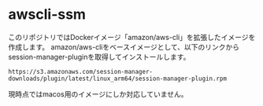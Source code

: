 # awscli-ssm
このリポジトリではDockerイメージ「amazon/aws-cli」を拡張したイメージを作成します。
amazon/aws-cliをベースイメージとして、以下のリンクからsession-manager-pluginを取得してインストールします。
```
https://s3.amazonaws.com/session-manager-downloads/plugin/latest/linux_arm64/session-manager-plugin.rpm
```
現時点ではmacos用のイメージにしか対応していません。
